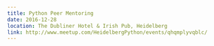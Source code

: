 ```yaml
---
title: Python Peer Mentoring
date: 2016-12-28
location: The Dubliner Hotel & Irish Pub, Heidelberg
link: http://www.meetup.com/HeidelbergPython/events/qhqmplyvqblc/
---
```

